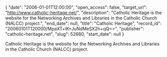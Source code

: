 {
  "date": "2006-01-01T12:00:00", 
  "open_access": false, 
  "target_url": "http://www.catholic-heritage.net/", 
  "description": "Catholic Heritage is the website for the Networking Archives and Libraries in the Catholic Church (NALCC) project.", 
  "end_date": null, 
  "title": "Catholic Heritage", 
  "record_id": "20060101T120000/MpaXT+lK+JuNdMeSX2h+qQ==", 
  "publisher": "catholic-heritage.net", 
  "slug": 52680, 
  "start_date": null
}

Catholic Heritage is the website for the Networking Archives and Libraries in the Catholic Church (NALCC) project.